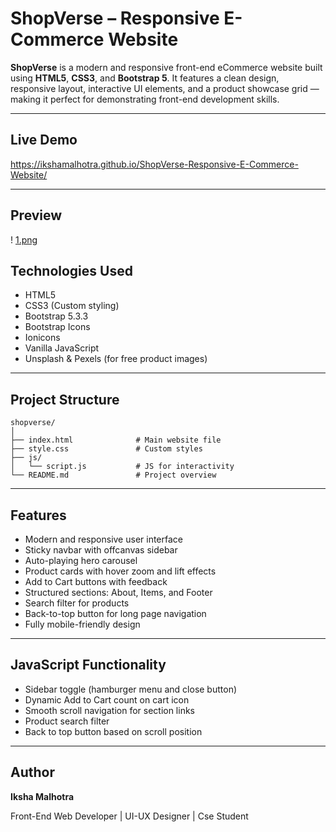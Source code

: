 # ShopVerse – Responsive E-Commerce Website

**ShopVerse** is a modern and responsive front-end eCommerce website built using **HTML5**, **CSS3**, and **Bootstrap 5**. It features a clean design, responsive layout, interactive UI elements, and a product showcase grid — making it perfect for demonstrating front-end development skills.

---

## Live Demo
https://ikshamalhotra.github.io/ShopVerse-Responsive-E-Commerce-Website/

---

## Preview

! [1.png](1.png)

## Technologies Used

* HTML5
* CSS3 (Custom styling)
* Bootstrap 5.3.3
* Bootstrap Icons
* Ionicons
* Vanilla JavaScript
* Unsplash & Pexels (for free product images)

---

## Project Structure

```
shopverse/
│
├── index.html              # Main website file
├── style.css               # Custom styles
├── js/
│   └── script.js           # JS for interactivity
└── README.md               # Project overview
```

---

## Features

* Modern and responsive user interface
* Sticky navbar with offcanvas sidebar
* Auto-playing hero carousel
* Product cards with hover zoom and lift effects
* Add to Cart buttons with feedback
* Structured sections: About, Items, and Footer
* Search filter for products
* Back-to-top button for long page navigation
* Fully mobile-friendly design

---

## JavaScript Functionality

* Sidebar toggle (hamburger menu and close button)
* Dynamic Add to Cart count on cart icon
* Smooth scroll navigation for section links
* Product search filter
* Back to top button based on scroll position

---

## Author

**Iksha Malhotra**

Front-End Web Developer | UI-UX Designer | Cse Student
